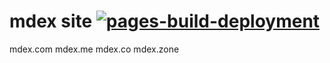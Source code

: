 # mdex site [![pages-build-deployment](https://github.com/mdexSwap/mdexSwap.github.io/actions/workflows/pages/pages-build-deployment/badge.svg)](https://github.com/mdexSwap/mdexSwap.github.io/actions/workflows/pages/pages-build-deployment)

mdex.com
mdex.me
mdex.co
mdex.zone
